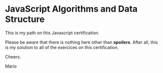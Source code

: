 # JavaScript Algorithms and Data Structure

This is my path on this Javascript certification.

Please be aware that there is nothing here other than **spoilers**. After all, this is my solution to all of the exercices on this certification.

Cheers.

Mário
